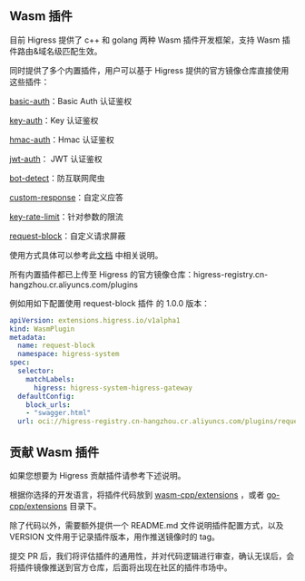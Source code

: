 ## Wasm 插件

目前 Higress 提供了 c++ 和 golang 两种 Wasm 插件开发框架，支持 Wasm 插件路由&域名级匹配生效。

同时提供了多个内置插件，用户可以基于 Higress 提供的官方镜像仓库直接使用这些插件：

[basic-auth](./wasm-cpp/extensions/basic_auth)：Basic Auth 认证鉴权

[key-auth](./wasm-cpp/extensions/key_auth)：Key 认证鉴权

[hmac-auth](./wasm-cpp/extensions/hmac_auth)：Hmac 认证鉴权

[jwt-auth](./wasm-cpp/extensions/jwt_auth)： JWT 认证鉴权

[bot-detect](./wasm-cpp/extensions/bot_detect)：防互联网爬虫

[custom-response](./wasm-cpp/extensions/custom_response)：自定义应答

[key-rate-limit](./wasm-cpp/extensions/key_rate_limit)：针对参数的限流

[request-block](./wasm-cpp/extensions/request_block)：自定义请求屏蔽

使用方式具体可以参考此[文档](./wasm-go/README.md) 中相关说明。

所有内置插件都已上传至 Higress 的官方镜像仓库：higress-registry.cn-hangzhou.cr.aliyuncs.com/plugins

例如用如下配置使用 request-block 插件 的 1.0.0 版本：

```yaml
apiVersion: extensions.higress.io/v1alpha1
kind: WasmPlugin
metadata:
  name: request-block
  namespace: higress-system
spec:
  selector:
    matchLabels:
      higress: higress-system-higress-gateway
  defaultConfig:
    block_urls:
    - "swagger.html"
  url: oci://higress-registry.cn-hangzhou.cr.aliyuncs.com/plugins/request-block:1.0.0
```

## 贡献 Wasm 插件

如果您想要为 Higress 贡献插件请参考下述说明。

根据你选择的开发语言，将插件代码放到 [wasm-cpp/extensions](./wasm-cpp/extensions) ，或者 [go-cpp/extensions](./wasm-go/extensions) 目录下。

除了代码以外，需要额外提供一个 README.md 文件说明插件配置方式，以及 VERSION 文件用于记录插件版本，用作推送镜像时的 tag。

提交 PR 后，我们将评估插件的通用性，并对代码逻辑进行审查，确认无误后，会将插件镜像推送到官方仓库，后面将出现在社区的插件市场中。
